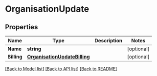 # OrganisationUpdate

## Properties

Name | Type | Description | Notes
------------ | ------------- | ------------- | -------------
**Name** | **string** |  | [optional] 
**Billing** | [**OrganisationUpdateBilling**](organisation_update_billing.md) |  | [optional] 

[[Back to Model list]](../README.md#documentation-for-models) [[Back to API list]](../README.md#documentation-for-api-endpoints) [[Back to README]](../README.md)


